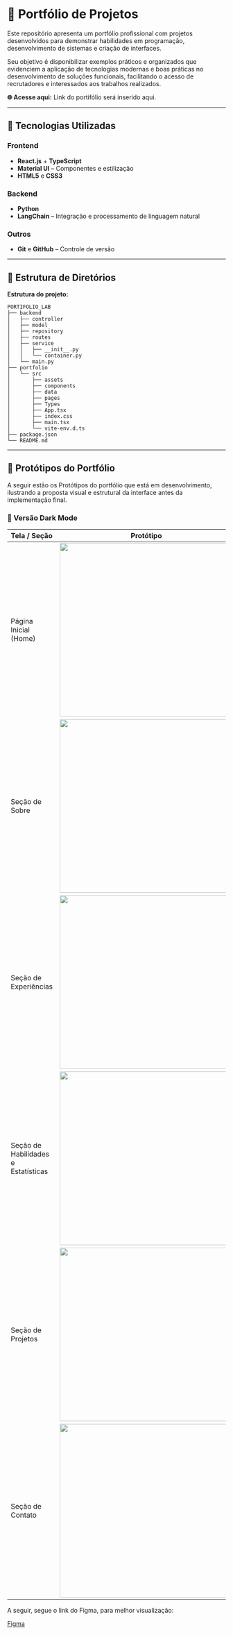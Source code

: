 # 📌 Portfólio de Projetos

Este repositório apresenta um portfólio profissional com projetos desenvolvidos para demonstrar habilidades em programação, desenvolvimento de sistemas e criação de interfaces. 

Seu objetivo é disponibilizar exemplos práticos e organizados que evidenciem a aplicação de tecnologias modernas e boas práticas no desenvolvimento de soluções funcionais, facilitando o acesso de recrutadores e interessados aos trabalhos realizados.


**🌐 Acesse aqui:** Link do portifólio será inserido aqui.

---

## 🚀 Tecnologias Utilizadas

### Frontend
- **React.js** + **TypeScript**
- **Material UI** – Componentes e estilização
- **HTML5** e **CSS3**

### Backend
- **Python**
- **LangChain** – Integração e processamento de linguagem natural

### Outros
- **Git** e **GitHub** – Controle de versão

---

## 📂 Estrutura de Diretórios

**Estrutura do projeto:**
``` 
PORTIFOLIO_LAB
├── backend
│   ├── controller
│   ├── model
│   ├── repository
│   ├── routes
│   ├── service
│   │   ├── __init__.py
│   │   └── container.py
│   └── main.py
├── portfolio
│   └── src
│       ├── assets
│       ├── components
│       ├── data
│       ├── pages
│       ├── Types
│       ├── App.tsx
│       ├── index.css
│       ├── main.tsx
│       └── vite-env.d.ts
├── package.json
└── README.md
```
---

## 📸 Protótipos do Portfólio

A seguir estão os Protótipos do portfólio que está em desenvolvimento, ilustrando a proposta visual e estrutural da interface antes da implementação final.

<!--
### 💡 Versão Light Mode

| Tela / Seção | Protótipo |
|--------------|-----------|
| Página Inicial (Sobre) | <img src="./images/PaginaInicial.png" width="400" heigth="400"> |
| Seção de Experiências | <img src="./images/Experiencias.png" width="400" heigth="400"> |
| Seção de Habilidades e Estatísticas | <img src="./images/PaginaHbilidades.png" width="400" heigth="400"> |
| Seção de Projetos | <img src="./images/PaginaProjetos.png" width="400" heigth="400"> |
| Seção de Contato | <img src="./images/PaginaContatos.png" width="400" heigth="400"> |
| Seção de ChatBot | <img src="./images/PaginaChatBot.png" width="400" heigth="400"> |
-->

### 🌙 Versão Dark Mode

| Tela / Seção                      | Protótipo |
|-----------------------------------|-----------|
| Página Inicial (Home) | <img src='./images/DarkMode/Home.png' width="400">|
| Seção de Sobre            | <img src="./images/DarkMode/Sobre.png" width="400"> |
| Seção de Experiências              | <img src="./images/DarkMode/Experiencias.png" width="400"> |
| Seção de Habilidades e Estatísticas| <img src="./images/DarkMode/Habilidades.png" width="400"> |
| Seção de Projetos                  | <img src="./images/DarkMode/Projetos.png" width="400"> |
| Seção de Contato                   | <img src="./images/DarkMode/Contato.png" width="400"> |

A seguir, segue o link do Figma, para melhor visualização: 

[Figma](https://www.figma.com/design/LqHm5tfo3egT98sxfLxkWz/Projeto-Portifolio?node-id=0-1&t=6dl58xE7lbwZyT1c-1)
